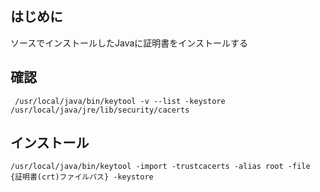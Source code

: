 ## はじめに
ソースでインストールしたJavaに証明書をインストールする

## 確認

```
 /usr/local/java/bin/keytool -v --list -keystore /usr/local/java/jre/lib/security/cacerts
```

## インストール

```
/usr/local/java/bin/keytool -import -trustcacerts -alias root -file {証明書(crt)ファイルパス} -keystore 
```
